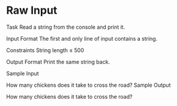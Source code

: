 Raw Input
============



Task 
Read a string from the console and print it.

Input Format 
The first and only line of input contains a string.

Constraints 
String length ≤ 500

Output Format 
Print the same string back.

Sample Input

How many chickens does it take to cross the road?
Sample Output

How many chickens does it take to cross the road?